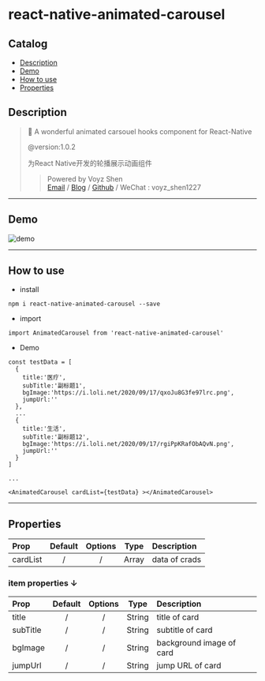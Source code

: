 # react-native-animated-carousel

## Catalog
- [Description](#description)
- [Demo](#demo)
- [How to use](#use)
- [Properties](#properties)

## Description
<span id='description'><span>
> 🦄 A wonderful animated carsouel hooks component for React-Native 
> 
> @version:1.0.2
>  
> 为React Native开发的轮播展示动画组件  
> 
>> Powered by Voyz Shen  
> [Email](18217501371@163.com) /
> [Blog](http://blog.voyz.vip/) /
> [Github](https://github.com/Voyzz) /
> WeChat : voyz_shen1227  

---
<span id='demo'><span>
## Demo 

![demo](https://i.loli.net/2020/09/18/UuDfZM3gpwoIs6P.gif)

---

## How to use
<span id='use'><span>

- install   
```
npm i react-native-animated-carousel --save
```

- import  
```
import AnimatedCarousel from 'react-native-animated-carousel'
```

- Demo  

```
const testData = [
  {
    title:'医疗',
    subTitle:'副标题1',
    bgImage:'https://i.loli.net/2020/09/17/qxoJu8G3fe97lrc.png',
    jumpUrl:''
  },
  ...
  {
    title:'生活',
    subTitle:'副标题12',
    bgImage:'https://i.loli.net/2020/09/17/rgiPpKRafObAQvN.png',
    jumpUrl:''
  }
]

...

<AnimatedCarousel cardList={testData} ></AnimatedCarousel>

```

---

## Properties
<span id='properties'><span>

|Prop|Default|Options|Type|Description|
|:---|:--:|:--:|:--:|:---|
| cardList |/|/|Array|data of crads|

### item properties ↓
|Prop|Default|Options|Type|Description|
|:---|:--:|:--:|:--:|:---|
| title |/|/|String|title of card|
| subTitle |/|/|String| subtitle of card|
| bgImage |/|/|String| background image of card|
| jumpUrl |/|/|String| jump URL of card|

